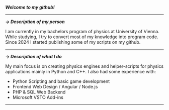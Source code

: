_**Welcome to my github!**_

___
_**→ Description of my person**_

I am currently in my bachelors program of physics at University of Vienna.
While studying, I try to convert most of my knowledge into program code.
Since 2024 I started publishing some of my scripts on my github.

___
_**→ Description of what I do**_

My main focus is on creating physics engines and helper-scripts for physics applications mainly in Python and C++.
I also had some experience with:
- Python Scripting and basic game development
- Frontend Web Design / Angular / Node.js
- PHP & SQL Web Backend
- Microsoft VSTO Add-ins

___
